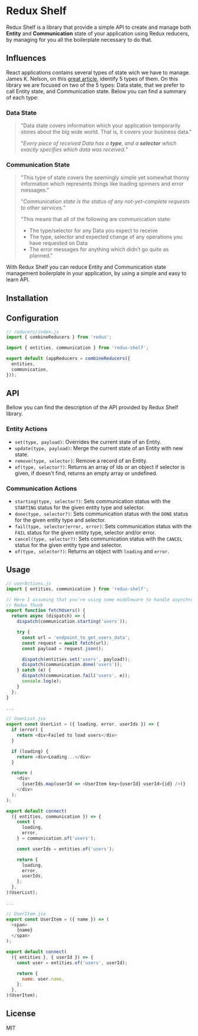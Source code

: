 # Redux Shelf

Redux Shelf is a library that provide a simple API to create and manage both **Entity** and
**Communication** state of your application using Redux reducers, by managing for you all the
boilerplate necessary to do that.

## Influences

React applications contains several types of state wich we have to manage. James K. Nelson, on this
[great article](http://jamesknelson.com/5-types-react-application-state/),
identify 5 types of them. On this library we are focused on two of the 5 types: Data state, that we
prefer to call Entity state, and Communication state. Below you can find a summary of each type:

### Data State

> "Data state covers information which your application temporarily stores about the big wide world.
> That is, it covers your business data."
>
> "_Every piece of received Data has a **type**, and a **selector** which exactly specifies which
> data was received._"

### Communication State

> "This type of state covers the seemingly simple yet somewhat thorny information which represents
> things like loading spinners and error messages."
>
> "_Communication state is the status of any not-yet-complete requests to other services._"
>
> "This means that all of the following are communication state:
>
> * The type/selector for any Data you expect to receive
> * The type, selector and expected change of any operations you have requested on Data
> * The error messages for anything which didn’t go quite as planned."

With Redux Shelf you can reduce Entity and Communication state management boilerplate in your
application, by using a simple and easy to learn API.

## Installation

## Configuration

```javascript
// reducers/index.js
import { combineReducers } from 'redux';

import { entities, communication } from 'redux-shelf';

export default (appReducers = combineReducers({
  entities,
  communication,
}));
```

## API

Bellow you can find the description of the API provided by Redux Shelf library.

### Entity Actions

* `set(type, payload)`: Overrides the current state of an Entity.
* `update(type, payload)`: Merge the current state of an Entity with new state.
* `remove(type, selector)`: Remove a record of an Entity.
* `of(type, selector?)`: Returns an array of ids or an object if selector is given,
  if doesn't find, returns an empty array or undefined.

### Communication Actions

* `starting(type, selector?)`: Sets communication status with the `STARTING` status for the given
  entity type and selector.
* `done(type, selector?)`: Sets communication status with the `DONE` status for the given
  entity type and selector.
* `fail(type, selector|error, error)`: Sets communication status with the `FAIL` status for the
  given entity type, selector and/or error.
* `cancel(type, selector?)`: Sets communication status with the `CANCEL` status for the given
  entity type and selector.
* `of(type, selector?)`: Returns an object with `loading` and `error`.

## Usage

```javascript
// userActions.js
import { entities, communication } from 'redux-shelf';

// Here I assuming that you're using some middleware to handle asynchronous actions, for example,
// Redux Thunk
export function fetchUsers() {
  return async (dispatch) => {
    dispatch(communication.starting('users'));

    try {
      const url = 'endpoint_to_get_users_data';
      const request = await fetch(url);
      const payload = request.json();

      dispatch(entities.set('users', payload));
      dispatch(communication.done('users'));
    } catch (e) {
      dispatch(communication.fail('users', e));
      console.log(e);
    }
  };
}

...

// UserList.jsx
export const UserList = ({ loading, error, userIds }) => {
  if (error) {
    return <div>Failed to load users</div>
  }

  if (loading) {
    return <div>Loading...</div>
  }

  return (
    <div>
      {userIds.map(userId => <UserItem key={userId} userId={id} />)}
    </div>
  );
);

export default connect(
  ({ entities, communication }) => {
    const {
      loading,
      error,
    } = communication.of('users');

    const userIds = entities.of('users');

    return {
      loading,
      error,
      userIds,
    };
  },
)(UserList);

...

// UserItem.jsx
export const UserItem = ({ name }) => (
  <span>
    {name}
  </span>
);

export default connect(
  ({ entities }, { userId }) => {
    const user = entities.of('users', userId);

    return {
      name: user.name,
    };
  },
)(UserItem);
```

## License

MIT

